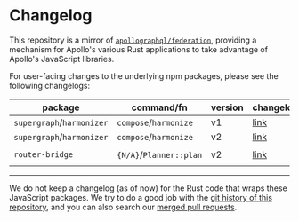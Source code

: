 # Changelog

This repository is a mirror of [`apollographql/federation`](http://github.com/apollographql/federation), providing a mechanism for Apollo's various Rust applications to take advantage of Apollo's JavaScript libraries. 

For user-facing changes to the underlying npm packages, please see the following changelogs:

|package|command/fn|version|changelog|npm package|
|--|--|--|--|--|
|`supergraph`/`harmonizer`|`compose`/`harmonize`|v1|[link](https://github.com/apollographql/federation/blob/version-0.x/federation-js/CHANGELOG.md)|[`@apollo/federation`](https://www.npmjs.com/package/@apollo/federation)|
|`supergraph`/`harmonizer`|`compose`/`harmonize`|v2|[link](https://github.com/apollographql/federation/blob/main/composition-js/CHANGELOG.md)|[`@apollo/composition`](https://www.npmjs.com/package/@apollo/composition)|
|`router-bridge`|`{N/A}`/`Planner::plan`|v2|[link](https://github.com/apollographql/federation/blob/main/query-planner-js/CHANGELOG.md)|[`@apollo/query-planner`](https://www.npmjs.com/package/@apollo/query-planner)|

---

We do not keep a changelog (as of now) for the Rust code that wraps these JavaScript packages. We try to do a good job with the [git history of this repository](https://github.com/apollographql/federation-rs/commits/main), and you can also search our [merged pull requests](https://github.com/apollographql/federation-rs/pulls?q=is%3Apr+is%3Amerged).
